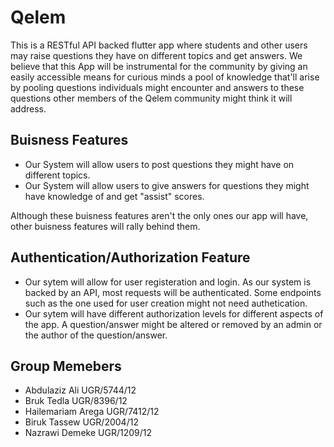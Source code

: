 # Qelem

This is a RESTful API backed flutter app where students and other users may raise questions they have on different topics and get answers. We believe that this App will be instrumental for the community by giving an easily accessible means for curious minds a pool of knowledge that'll arise by pooling questions individuals might encounter and answers to these questions other members of the Qelem community might think it will address.

## Buisness Features
- Our System will allow users to post questions they might have on different topics.
- Our System will allow users to give answers for questions they might have knowledge of and get "assist" scores.

Although these buisness features aren't the only ones our app will have, other buisness features will rally behind them.

## Authentication/Authorization Feature
- Our sytem will allow for user registeration and login. As our system is backed by an API, most requests will be authenticated. Some endpoints such as the one used for user creation might not need authetication.
- Our sytem will have different authorization levels for different aspects of the app. A question/answer might be altered or removed by an admin or the author of the question/answer.


## Group Memebers

- Abdulaziz Ali       UGR/5744/12
- Bruk Tedla          UGR/8396/12
- Hailemariam Arega   UGR/7412/12
- Biruk Tassew        UGR/2004/12
- Nazrawi Demeke      UGR/1209/12
